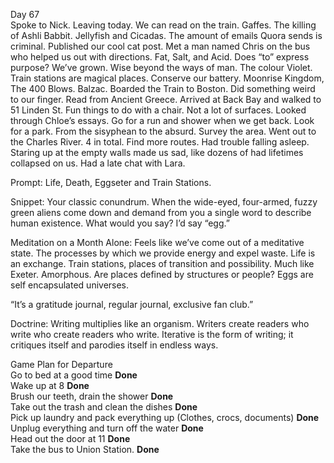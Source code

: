 Day 67  
Spoke to Nick. Leaving today. We can read on the train. Gaffes. The killing of Ashli Babbit. Jellyfish and Cicadas. The amount of emails Quora sends is criminal. Published our cool cat post. Met a man named Chris on the bus who helped us out with directions. Fat, Salt, and Acid. Does “to” express purpose? We’ve grown. Wise beyond the ways of man. The colour Violet. Train stations are magical places. Conserve our battery. Moonrise Kingdom, The 400 Blows. Balzac. Boarded the Train to Boston. Did something weird to our finger. Read from Ancient Greece. Arrived at Back Bay and walked to 51 Linden St. Fun things to do with a chair. Not a lot of surfaces. Looked through Chloe’s essays. Go for a run and shower when we get back. Look for a park. From the sisyphean to the absurd. Survey the area. Went out to the Charles River. 4 in total. Find more routes. Had trouble falling asleep. Staring up at the empty walls made us sad, like dozens of had lifetimes collapsed on us. Had a late chat with Lara.

Prompt: Life, Death, Eggseter and Train Stations.

Snippet: Your classic conundrum. When the wide-eyed, four-armed, fuzzy green aliens come down and demand from you a single word to describe human existence. What would you say? I’d say “egg.” 

Meditation on a Month Alone: Feels like we’ve come out of a meditative state. The processes by which we provide energy and expel waste. Life is an exchange. Train stations, places of transition and possibility. Much like Exeter. Amorphous. Are places defined by structures or people? Eggs are self encapsulated universes.

“It’s a gratitude journal, regular journal, exclusive fan club.”

Doctrine: Writing multiplies like an organism. Writers create readers who write who create readers who write. Iterative is the form of writing; it critiques itself and parodies itself in endless ways.

Game Plan for Departure  
Go to bed at a good time **Done**  
Wake up at 8 **Done**  
Brush our teeth, drain the shower **Done**  
Take out the trash and clean the dishes **Done**  
Pick up laundry and pack everything up (Clothes, crocs, documents) **Done**   
Unplug everything and turn off the water **Done**  
Head out the door at 11 **Done**  
Take the bus to Union Station. **Done**